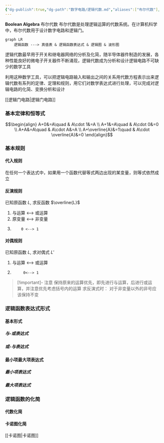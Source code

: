 ```yaml
---
{"dg-publish":true,"dg-path":"数字电路/逻辑代数.md","aliases":["布尔代数"],"permalink":"/数字电路/逻辑代数/","dgPassFrontmatter":true,"noteIcon":"","created":"2024-05-21T15:20:28.737+08:00","updated":"2024-09-20T00:18:25.632+08:00"}
---
```


**Boolean Algebra**  布尔代数
布尔代数是处理逻辑运算的代数系统。在计算机科学中，布尔代数用于设计数字电路和逻辑门。

```mermaid
graph LR
	逻辑函数 ---> 真值表 & 逻辑函数表达式 & 逻辑图 & 波形图
```

逻辑代数最早用于开关和继电器网络的分析及化简，随半导体器件制造的发展，各种性能良好的微电子开关器件不断涌现，逻辑代数成为分析和设计逻辑电路不可缺少的数学工具

利用这种数学工具，可以把逻辑电路输入和输出之间的关系用代数方程表示出来逻辑代数有系列的定律、定理和规则，用它们对数学表达式进行处理，可以完成对逻辑电路的化简、变换分析和设计

[[逻辑门电路\|逻辑门电路]]

### 基本定律和恒等式
$$\begin{align}
 A+0&=A\quad  & A\cdot 1&=A \\
  A+1&=A\quad  & A\cdot 0&=0 \\
  A+A&=A\quad  & A\cdot A&=A \\
  A+\overline{A}&=1\quad  & A\cdot \overline{A}&=0 
\end{align}$$


### 基本规则
#### 代入规则
在任何一个表达式中，如果用一个函数代替等式两边出现的某变量，则等式依然成立
#### 反演规则
已知原函数 $L$, 求反函数 $\overline{L}$
1. 与运算 <--> 或运算
2. 原变量 <--> 非变量
3.         0 <--> 1

#### 对偶规则
已知原函数 $L$, 求对偶式 $L'$
1. 与运算 <--> 或运算
2.          0<--> 1

>[!important]- 注意
>保持原来的运算优先，即先进行与运算，后进行或运算，并注意优先考虑括号内的运算
>求反演式时：
>对于非变量以外的非号应该保持不变

### 逻辑函数表达式形式
#### 基本形式
##### 与-或表达式
##### 或-与表达式

#### 最小项最大项表达式
##### 最小项表达式

##### 最大项表达式

### 逻辑函数的化简
#### 代数化简

#### 卡诺图化简
[[卡诺图\|卡诺图]]
